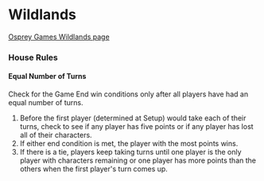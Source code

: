 # Wildlands

[Osprey Games Wildlands page](https://ospreypublishing.com/wildlands)

### House Rules

#### Equal Number of Turns

Check for the Game End win conditions only after all players have had an equal number of turns.

1. Before the first player (determined at Setup) would take each of their turns, check to see if any player has five points or if any player has lost all of their characters.
1. If either end condition is met, the player with the most points wins.
1. If there is a tie, players keep taking turns until one player is the only player with characters remaining or one player has more points than the others when the first player's turn comes up.